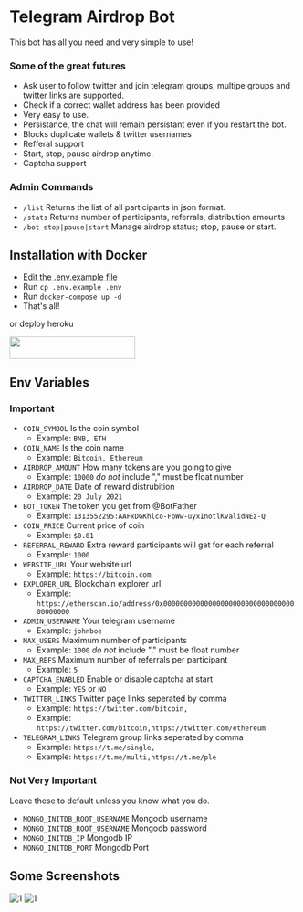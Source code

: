 # Telegram Airdrop Bot

This bot has all you need and very simple to use!
### Some of the great futures

- Ask user to follow twitter and join telegram groups, multipe groups and twitter links are supported.
- Check if a correct wallet address has been provided
- Very easy to use.
- Persistance, the chat will remain persistant even if you restart the bot.
- Blocks duplicate wallets & twitter usernames
- Refferal support
- Start, stop, pause airdrop anytime.
- Captcha support

### Admin Commands

- `/list` Returns the list of all participants in json format.
- `/stats` Returns number of participants, referrals, distribution amounts
- `/bot stop|pause|start` Manage airdrop status; stop, pause or start.

## Installation with Docker
- [Edit the .env.example file](#env-file)
- Run `cp .env.example .env`
- Run `docker-compose up -d`
- That's all!

or deploy heroku
<p><a href="https://heroku.com/deploy?template=[https://github.com/mujadmani/Easy-Telegram-Airdrop-Bot"> <img src="https://img.shields.io/badge/Deploy%20To%20Heroku-red?style=for-the-badge&logo=heroku" width="220" height="38.45"/></a></p>

## Env Variables
### Important

- `COIN_SYMBOL` Is the coin symbol
    - Example: `BNB, ETH`
- `COIN_NAME` Is the coin name
    - Example: `Bitcoin, Ethereum`
- `AIRDROP_AMOUNT` How many tokens are you going to give
    - Example: `10000` *do not* include "," must be float number
- `AIRDROP_DATE` Date of reward distrubition
    - Example: `20 July 2021`
- `BOT_TOKEN` The token you get from @BotFather
    - Example: `1313552295:AAFxDGKhlco-FoWw-uyxInotlKvalidNEz-Q`
- `COIN_PRICE` Current price of coin
    - Example: `$0.01`
- `REFERRAL_REWARD` Extra reward participants will get for each referral
    - Example: `1000`
- `WEBSITE_URL` Your website url
    - Example: `https://bitcoin.com`
- `EXPLORER_URL` Blockchain explorer url
    - Example: `https://etherscan.io/address/0x0000000000000000000000000000000000000000`
- `ADMIN_USERNAME` Your telegram username
    - Example: `johnboe`
- `MAX_USERS` Maximum number of participants
    - Example: `1000` *do not* include "," must be float number
- `MAX_REFS` Maximum number of referrals per participant
    - Example: `5`
- `CAPTCHA_ENABLED` Enable or disable captcha at start
    - Example: `YES` or `NO`
- `TWITTER_LINKS` Twitter page links seperated by comma
    - Example: `https://twitter.com/bitcoin,`
    - Example: `https://twitter.com/bitcoin,https://twitter.com/ethereum`
- `TELEGRAM_LINKS` Telegram group links seperated by comma
    - Example: `https://t.me/single,`
    - Example: `https://t.me/multi,https://t.me/ple`


### Not Very Important

Leave these to default unless you know what you do.

- `MONGO_INITDB_ROOT_USERNAME` Mongodb username
- `MONGO_INITDB_ROOT_USERNAME` Mongodb password
- `MONGO_INITDB_IP` Mongodb IP
- `MONGO_INITDB_PORT` Mongodb Port

## Some Screenshots
![1](./images/1.jpg)
![1](./images/2.jpg)
